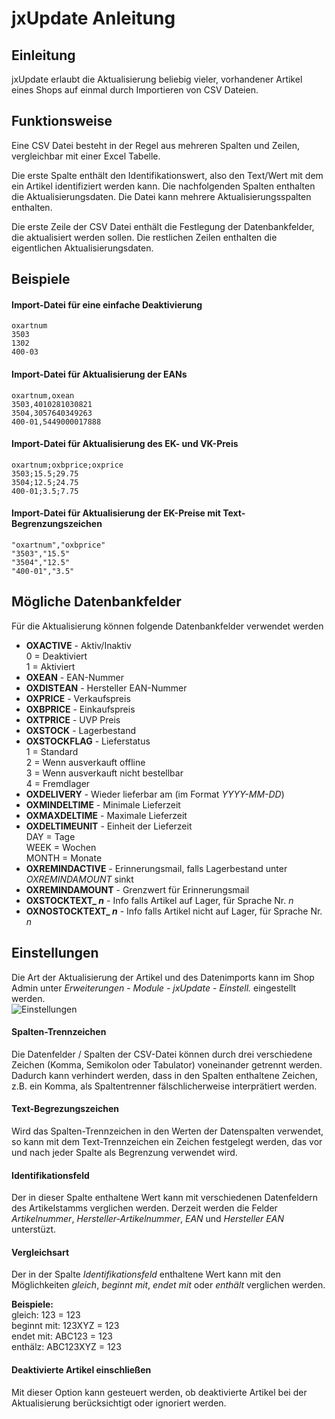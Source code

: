 # jxUpdate Anleitung

## Einleitung

jxUpdate erlaubt die Aktualisierung beliebig vieler, vorhandener Artikel eines Shops auf einmal durch Importieren von CSV Dateien.

## Funktionsweise
Eine CSV Datei besteht in der Regel aus mehreren Spalten und Zeilen, vergleichbar mit einer Excel Tabelle.

Die erste Spalte enthält den Identifikationswert, also den Text/Wert mit dem ein Artikel identifiziert werden kann. Die nachfolgenden Spalten enthalten die Aktualisierungsdaten. Die Datei kann mehrere Aktualisierungsspalten enthalten.

Die erste Zeile der CSV Datei enthält die Festlegung der Datenbankfelder, die aktualisiert werden sollen. Die restlichen Zeilen enthalten die eigentlichen Aktualisierungsdaten.

## Beispiele

#### Import-Datei für eine einfache Deaktivierung
    oxartnum
    3503
    1302
    400-03
  
#### Import-Datei für Aktualisierung der EANs
    oxartnum,oxean
    3503,4010281030821
    3504,3057640349263
    400-01,5449000017888
  
#### Import-Datei für Aktualisierung des EK- und VK-Preis
    oxartnum;oxbprice;oxprice
    3503;15.5;29.75
    3504;12.5;24.75
    400-01;3.5;7.75
  
#### Import-Datei für Aktualisierung der EK-Preise mit Text-Begrenzungszeichen
    "oxartnum","oxbprice"
    "3503","15.5"
    "3504","12.5"
    "400-01","3.5"

## Mögliche Datenbankfelder

Für die Aktualisierung können folgende Datenbankfelder verwendet werden

* **OXACTIVE** - Aktiv/Inaktiv  
0 = Deaktiviert  
1 = Aktiviert
* **OXEAN** - EAN-Nummer
* **OXDISTEAN** - Hersteller EAN-Nummer
* **OXPRICE** - Verkaufspreis
* **OXBPRICE** - Einkaufspreis
* **OXTPRICE** - UVP Preis
* **OXSTOCK** - Lagerbestand
* **OXSTOCKFLAG** - Lieferstatus  
1 = Standard  
2 = Wenn ausverkauft offline  
3 = Wenn ausverkauft nicht bestellbar  
4 = Fremdlager
* **OXDELIVERY** - Wieder lieferbar am (im Format _YYYY-MM-DD_)
* **OXMINDELTIME** - Minimale Lieferzeit
* **OXMAXDELTIME** - Maximale Lieferzeit
* **OXDELTIMEUNIT** - Einheit der Lieferzeit  
DAY = Tage  
WEEK = Wochen  
MONTH = Monate
* **OXREMINDACTIVE** - Erinnerungsmail, falls Lagerbestand unter _OXREMINDAMOUNT_ sinkt
* **OXREMINDAMOUNT** - Grenzwert für Erinnerungsmail
* **OXSTOCKTEXT_ _n_** - Info falls Artikel auf Lager, für Sprache Nr. _n_ 
* **OXNOSTOCKTEXT_ _n_** - Info falls Artikel nicht auf Lager, für Sprache Nr. _n_ 

## Einstellungen

Die Art der Aktualisierung der Artikel und des Datenimports kann im Shop Admin unter _Erweiterungen_ - _Module_ - _jxUpdate_ - _Einstell._ eingestellt werden.  
![Einstellungen](https://github.com/job963/jxUpdate/raw/master/docs/img/settings-de.png)

#### Spalten-Trennzeichen
Die Datenfelder / Spalten der CSV-Datei können durch drei verschiedene Zeichen  (Komma, Semikolon oder Tabulator) voneinander getrennt werden. Dadurch kann verhindert werden, dass in den Spalten enthaltene Zeichen, z.B. ein Komma, als Spaltentrenner fälschlicherweise interprätiert werden.

#### Text-Begrezungszeichen
Wird das Spalten-Trennzeichen in den Werten der Datenspalten verwendet, so kann mit dem Text-Trennzeichen ein Zeichen festgelegt werden, das vor und nach jeder Spalte als Begrenzung verwendet wird.

#### Identifikationsfeld
Der in dieser Spalte enthaltene Wert kann mit verschiedenen Datenfeldern des Artikelstamms verglichen werden. 
Derzeit werden die Felder _Artikelnummer_, _Hersteller-Artikelnummer_, _EAN_ und _Hersteller EAN_ unterstüzt.

#### Vergleichsart
Der in der Spalte _Identifikationsfeld_ enthaltene Wert kann mit den Möglichkeiten _gleich_, _beginnt mit_, _endet mit_ oder _enthält_ verglichen werden.

**Beispiele:**  
gleich: 123 = 123  
beginnt mit: 123XYZ = 123  
endet mit: ABC123 = 123  
enthälz: ABC123XYZ = 123

#### Deaktivierte Artikel einschließen
Mit dieser Option kann gesteuert werden, ob deaktivierte Artikel bei der Aktualisierung berücksichtigt oder ignoriert werden.